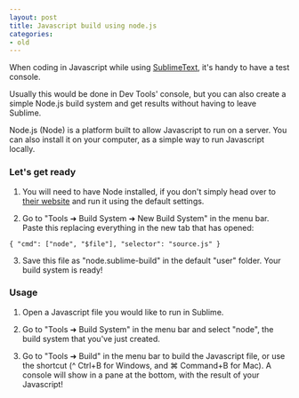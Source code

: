 ```yaml
---
layout: post
title: Javascript build using node.js
categories:
- old
---
```


When coding in Javascript while using [SublimeText](http://www.sublimetext.com/3), it's handy to have a test console.

Usually this would be done in Dev Tools' console, but you can also create a simple Node.js build system and get results without having to leave Sublime.

Node.js (Node) is a platform built to allow Javascript to run on a server. You can also install it on your computer, as a simple way to run Javascript locally.

### Let's get ready

1. You will need to have Node installed, if you don't simply head over to [their website](http://nodejs.org) and run it using the default settings.

2. Go to "Tools ➜ Build System ➜ New Build System" in the menu bar.
Paste this replacing everything in the new tab that has opened:

`{
"cmd": ["node", "$file"],
"selector": "source.js"
}`

3. Save this file as "node.sublime-build" in the default "user" folder. Your build system is ready!

### Usage

1. Open a Javascript file you would like to run in Sublime.

2. Go to "Tools ➜ Build System" in the menu bar and select "node", the build system that you've just created.

3. Go to "Tools ➜ Build" in the menu bar to build the Javascript file, or use the shortcut (^ Ctrl+B for Windows, and ⌘ Command+B for Mac). A console will show in a pane at the bottom, with the result of your Javascript!
